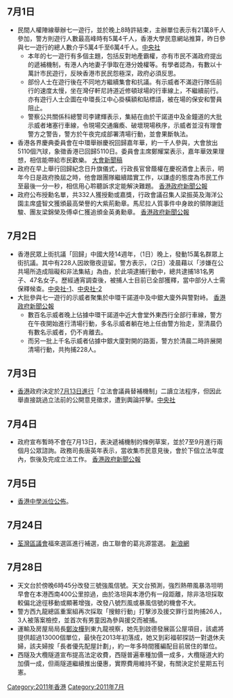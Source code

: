 <noinclude> </noinclude>

## 7月1日

  - 民間人權陣線舉辦七一遊行，並於晚上8時許結束，主辦單位表示有21萬8千人參加，警方則遊行人數最高峰時有5萬4千人，香港大學民意網站推算，昨日參與七一遊行的總人數介乎5萬4千至6萬4千人。[中央社](https://web.archive.org/web/20111208070606/http://www2.cna.com.tw/ShowNews/Detail.aspx?pNewsID=201107020050&pType1=PM&pType0=aCN&pTypeSel=0&pPNo=1)
      - 本年的七一遊行有多個主題，包括反對地產霸權，亦有市民不滿政府提出的遞補機制，有港人內地妻子爭取在港分娩權等。有學者認為，有數以十萬計市民遊行，反映香港市民民怨極深，政府必須反思。
      - 部份人士在遊行後在不同地方繼續集會和抗議。有示威者不滿遊行隊伍前行的速度太慢，坐在灣仔軒尼詩道近修頓球場的行車線上，不繼續前行。亦有遊行人士企圖在中環長江中心掛橫額和貼標語，被在場的保安和警員阻止。
      - 警察公共關係科總警司李建輝表示，集結在由於干諾道中及金鐘道的大批示威者堵塞行車線，令現場交通癱瘓、破壞現場秩序，示威者並沒有理會警方之警告，警方於午夜完成部署清場行動，並會果斷執法。
  - 香港各界慶典委員會在中環舉辦慶祝回歸嘉年華，約一千人參與，大會放出5110個汽球，象徵香港已回歸5110日。委員會主席鄭耀棠表示，嘉年華效果理想，相信能帶給市民歡樂。 [大會新聞稿](http://www.hkcacelebration.hk/news.php?id=34)
  - 政府在早上舉行回歸紀念日升旗儀式，行政長官曾蔭權在慶祝酒會上表示，明年今日是政府換屆之時，他會跟團隊繼續踏實工作，以謙虛的態度為市民工作至最後一分一秒，相信用心聆聽訴求定能解決難題。 [香港政府新聞公報](http://www.info.gov.hk/gia/general/201107/01/P201107010110.htm)
  - 政府公布授勳名單，共332人獲授勳或嘉獎，行政會議召集人梁振英及海洋公園主席盛智文獲頒最高榮譽的大紫荊勳章。馬尼拉人質事件中身故的領隊謝廷駿、團友梁錦榮及傅卓仁獲追頒金英勇勳章。 [香港政府新聞公報](http://www.info.gov.hk/gia/general/201107/01/P201106300199.htm)

## 7月2日

  - 香港民眾上街抗議「回歸」中國大陸14週年，（1日）晚上，發動15萬名群眾上街抗議。其中有228人因故徹夜逗留。警方表示，（2日）凌晨藉以「涉嫌在公共場所造成阻礙和非法集結」為由，於此項逮捕行動中，總共逮捕181名男子、47名女子。歷經通宵調查後，被捕人士目前已全部獲釋，當中部分人士需保釋候查。[中央社-1](https://web.archive.org/web/20110704070539/http://www.cna.com.tw/ShowNews/Detail.aspx?pNewsID=201107020157&pType0=aCN&pTypeSel=0)、[中央社-2](https://web.archive.org/web/20111208070606/http://www2.cna.com.tw/ShowNews/Detail.aspx?pNewsID=201107020050&pType1=PM&pType0=aCN&pTypeSel=0&pPNo=1)
  - 大批參與七一遊行的示威者聚集於中環干諾道中及中銀大廈外與警對峙。 [香港政府新聞公報](http://www.info.gov.hk/gia/general/201107/02/P201107020048.htm)
      - 數百名示威者晚上佔據中環干諾道中近大會堂外東西行全部行車線，警方在午夜開始進行清場行動，多名示威者躺在地上任由警方抬走，至清晨仍有數名示威者，仍不肯離去。
      - 而另一批上千名示威者佔據中銀大廈對開的路面，警方於清晨二時許展開清場行動，共拘捕228人。

## 7月3日

  - [香港](../Page/香港.md "wikilink")政府決定於[7月13日進行](https://zh.wikipedia.org/wiki/7月13日 "wikilink")「立法會議員替補機制」二讀立法程序，但因此舉直接跳過立法前的公開意見徵求，遭到輿論抨擊。[中央社](https://web.archive.org/web/20110704172225/http://www.cna.com.tw/ShowNews/Detail.aspx?pNewsID=201107030072&pType0=aCN&pTypeSel=0)

## 7月4日

  - 政府宣布暫時不會在7月13日，表決遞補機制的條例草案，並於7至9月進行兩個月公眾諮詢。政務司長唐英年表示，當收集市民意見後，會於下個立法年度內，恢後及完成立法工作。 [香港政府新聞公報](http://www.info.gov.hk/gia/general/201107/04/P201107040199.htm)

## 7月5日

  - [香港](../Page/香港.md "wikilink")[中學派位公佈](https://zh.wikipedia.org/wiki/中學 "wikilink")。

## 7月24日

  - [荃灣區議會](../Page/荃灣區議會.md "wikilink")福來選區進行補選，由工聯會的葛兆源當選。 [新浪網](https://archive.is/20130430112035/http://news.sina.com.hk/news/32/1/1/2390017/1.html)

## 7月28日

  - 天文台於傍晚6時45分改發三號強風信號。天文台預測，強烈熱帶風暴洛坦明早會在本港西南400公里掠過，由於洛坦與本港仍有一段距離，除非洛坦採取較偏北途徑移動或顯著增強，改發八號烈風或暴風信號的機會不大。
  - 警方西九龍總區重案組再次採取「搜鲸行動」打擊涉及援交罪行並拘捕26人，3人被落案檢控，並首次有男童因為參與援交而被捕。
  - 運輸及房屋局局長[鄭汝樺](../Page/鄭汝樺.md "wikilink")到東九龍視察，她先到啟德發展區公屋項目，該處將提供超過13000個單位，最快在2013年初落成，她又到彩福邨探訪一對退休夫婦，該夫婦按「長者優先配屋計劃」，約一年多時間獲編配目前居住的單位。
  - 西隧及大欖隧道宣布提高法定收費，西隧普遍車種加價一成多，大欖隧道大約加價一成，但兩隧道繼續推出優惠，實際費用維持不變，有關決定於星期五刊憲。

[Category:2011年香港](https://zh.wikipedia.org/wiki/Category:2011年香港 "wikilink") [Category:2011年7月](https://zh.wikipedia.org/wiki/Category:2011年7月 "wikilink")